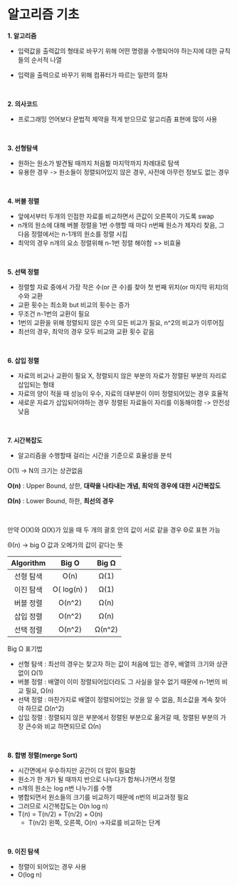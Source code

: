 # 알고리즘 기초

**1. 알고리즘**

- 입력값을 출력값의 형태로 바꾸기 위해 어떤 명령을 수행되어야 하는지에 대한 규칙들의 순서적 나열

- 입력을 출력으로 바꾸기 위해 컴퓨터가 따르는 일련의 절차

  <br>


**2. 의사코드** 

- 프로그래밍 언어보다 문법적 제약을 적게 받으므로 알고리즘 표현에 많이 사용


<br>

**3. 선형탐색**

- 원하는 원소가 발견될 때까지 처음붵 마지막까지 차례대로 탐색
- 유용한 경우 -> 원소들이 정렬되어있지 않은 경우, 사전에 아무런 정보도 없는 경우


<br>

**4. 버블 정렬**

- 앞에서부터 두개의 인접한 자료를 비교하면서 큰값이 오른쪽이 가도록 swap
- n개의 원소에 대해 버블 정렬을 1번 수행할 때 마다 n번째 원소가 제자리 찾음, 그 다음 정렬에서는 n-1개의 원소를 정렬 시킴
- 최악의 경우 n개의 요소 정렬위해 n-1번 정렬 해야함 => 비효율


<br>

**5. 선택 정렬**

- 정렬할 자료 중에서 가장 작은 수(or 큰 수)를 찾아 첫 번째 위치(or 마지막 위치)의 수와 교환
- 교환 횟수는 최소화 but 비교의 횟수는 증가
- 무조건 n-1번의 교환이 필요
- 1번의 교환을 위해 정렬되지 않은 수의 모든 비교가 필요,  n^2의 비교가 이루어짐 
- 최선의 경우, 최악의 경우 모두 비교와 교환 횟수 같음


<br>

**6. 삽입 정렬**

- 자료의 비교나 교환이 필요 X,  정렬되지 않은 부분의 자료가 정렬된 부분의 자리로 삽입되는 형태 
- 자료의 양이 적을 때 성능이 우수, 자료의 대부분이 이미 정렬되어있는 경우 효율적 
- 새로운 자료가 삽입되어야하는 경우 정렬된 자료들이 자리를 이동해야함 -> 안전성 낮음

<br>

**7. 시간복잡도**

- 알고리즘을 수행할때 걸리는 시간을 기준으로 효율성을 분석

O(1) -> N의 크기는 상관없음

**O(n)** : Upper Bound, 상한, **대략을 나타내는 개념, 최악의 경우에 대한 시간복잡도**

**Ω(n)** : Lower Bound, 하한, **최선의 경우**

<br>

만약 O(X)와 Ω(X)가 있을 때 두 개의 괄호 안의 값이 서로 같을 경우 Θ로 표현 가능

Θ(n)  -> big O 값과 오메가의 값이 같다는 뜻

| Algorithm |    Big O    | Big Ω  |
| :-------: | :---------: | :----: |
| 선형 탐색 |    O(n)     |  Ω(1)  |
| 이진 탐색 | O( log(n) ) |  Ω(1)  |
| 버블 정렬 |   O(n^2)    |  Ω(n)  |
| 삽입 정렬 |   O(n^2)    |  Ω(n)  |
| 선택 정렬 |   O(n^2)    | Ω(n^2) |

Big Ω 표기법 

- 선형 탐색 : 최선의 경우는 찾고자 하는 값이 처음에 있는 경우, 배열의 크기와 상관없이 Ω(1)
- 버블 정렬 :  배열이 이미 정렬되어있더라도 그 사실을 알수 없기 때문에 n-1번의 비교 필요, Ω(n)
- 선택 정렬 : 마찬가지로 배열이 정렬되어있는 것을 알 수 없음, 최소값을 계속 찾아야 하므로 Ω(n^2)
- 삽입 정렬 : 정렬되지 않은 부분에서 정렬된 부분으로 옮겨갈 때, 정렬된 부분의 가장 큰수와 비교 하면되므로 Ω(n)


<br>

**8. 합병 정렬(merge Sort)** 

- 시간면에서 우수하지만 공간이 더 많이 필요함
- 원소가 한 개가 될 때까지 반으로 나누다가 합쳐나가면서 정렬
-  n개의 원소는 log n번  나누기를 수행
  - 병합되면서 원소들의 크기를 비교하기 때문에 n번의 비교과정 필요 
  - 그러므로 시간복잡도는 O(n log n)
- T(n) = T(n/2) + T(n/2) + O(n)
  - T(n/2) 왼쪽, 오른쪽, O(n) ->자료를 비교하는 단계

<br>

**9. 이진 탐색**

- 정렬이 되어있는 경우 사용
- O(log n)

